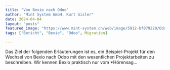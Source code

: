 ```yaml
---
title: "Von Bexio nach Odoo"
author: "Mint System GmbH, Kurt Gisler"
date: 2024-04-04
layout: "posts"
featured_image: "https://www.mint-system.ch/web/image/5912-bf079220/Odoo%20Migration.png"
tags: ["Bericht", "Bexio", "Odoo", Migration]

---
```


Das Ziel der folgenden Erläuterungen ist es, ein Beispiel-Projekt für den Wechsel von Bexio nach Odoo mit den wesentlichen Projektarbeiten zu beschreiben.  Wir kennen Bexio praktisch nur vom *Hörensag...


